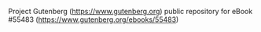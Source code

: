 Project Gutenberg (https://www.gutenberg.org) public repository for
eBook #55483 (https://www.gutenberg.org/ebooks/55483)
